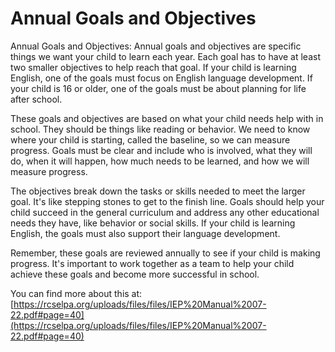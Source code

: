 # Annual Goals and Objectives
Annual Goals and Objectives: Annual goals and objectives are specific things we want your child to learn each year. Each goal has to have at least two smaller objectives to help reach that goal. If your child is learning English, one of the goals must focus on English language development. If your child is 16 or older, one of the goals must be about planning for life after school.

These goals and objectives are based on what your child needs help with in school. They should be things like reading or behavior. We need to know where your child is starting, called the baseline, so we can measure progress. Goals must be clear and include who is involved, what they will do, when it will happen, how much needs to be learned, and how we will measure progress.

The objectives break down the tasks or skills needed to meet the larger goal. It's like stepping stones to get to the finish line. Goals should help your child succeed in the general curriculum and address any other educational needs they have, like behavior or social skills. If your child is learning English, the goals must also support their language development.

Remember, these goals are reviewed annually to see if your child is making progress. It's important to work together as a team to help your child achieve these goals and become more successful in school.

You can find more about this at: [https://rcselpa.org/uploads/files/files/IEP%20Manual%2007-22.pdf#page=40](https://rcselpa.org/uploads/files/files/IEP%20Manual%2007-22.pdf#page=40)
